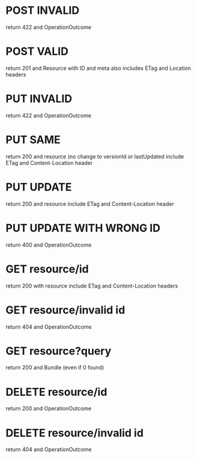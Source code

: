 # POST INVALID
return 422 and OperationOutcome
# POST VALID
return 201 and Resource with ID and meta
also includes ETag and Location headers
# PUT INVALID
return 422 and OperationOutcome
# PUT SAME
return 200 and resource (no change to versionId or lastUpdated
include ETag and Content-Location header
# PUT UPDATE
return 200 and resource
include ETag and Content-Location header
# PUT UPDATE WITH WRONG ID
return 400 and OperationOutcome
# GET resource/id
return 200 with resource
include ETag and Content-Location headers
# GET resource/invalid id
return 404 and OperationOutcome
# GET resource?query
return 200 and Bundle (even if 0 found)
# DELETE resource/id
return 200 and OperationOutcome
# DELETE resource/invalid id
return 404 and OperationOutcome
